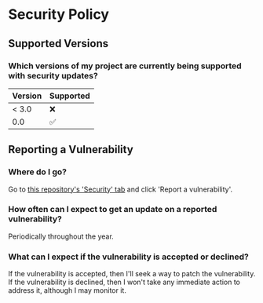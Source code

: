 # Security Policy

## Supported Versions

### Which versions of my project are currently being supported with security updates?

| Version | Supported          |
| ------- | ------------------ |
| < 3.0   | :x:                |
| 0.0     | :white_check_mark: |

## Reporting a Vulnerability
### Where do I go?
Go to [this repository's 'Security' tab](https://github.com/nathandeflavis/logic-error-tool/security) and click 'Report a vulnerability'.

### How often can I expect to get an update on a reported vulnerability?
Periodically throughout the year.

### What can I expect if the vulnerability is accepted or declined?
If the vulnerability is accepted, then I'll seek a way to patch the vulnerability.
If the vulnerability is declined, then I won't take any immediate action to address it, although I may monitor it.
